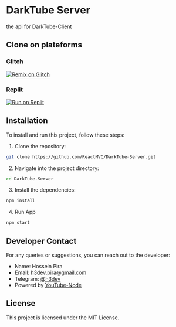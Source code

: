# DarkTube Server
the api for DarkTube-Client

## Clone on plateforms

### Glitch
[![Remix on Glitch](https://cdn.glitch.com/2703baf2-b643-4da7-ab91-7ee2a2d00b5b%2Fremix-button.svg)](https://glitch.com/edit/#!/import/github/tucommenceapousser/DarkTube-Server)

### Replit

[![Run on Replit](https://replit.com/badge/github/tucommenceapousser/DarkTube-Server)](https://replit.com/github/tucommenceapousser/DarkTube-Server)


## Installation

To install and run this project, follow these steps:

1. Clone the repository:

```bash
git clone https://github.com/ReactMVC/DarkTube-Server.git
```

2. Navigate into the project directory:

```bash
cd DarkTube-Server
```

3. Install the dependencies:

```bash
npm install
```

4. Run App

```bash
npm start
```

## Developer Contact

For any queries or suggestions, you can reach out to the developer:

- Name: Hossein Pira
- Email: h3dev.pira@gmail.com
- Telegram: [@h3dev](https://t.me/h3dev)
- Powered by [YouTube-Node](https://github.com/ReactMVC/YouTube-Node)

## License

This project is licensed under the MIT License.
